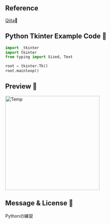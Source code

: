 ## Reference
[Qiita](https://qiita.com/nnahito/items/ad1428a30738b3d93762)💚

## Python Tkinter Example Code 🤔
````python
import _tkinter
import tkinter
from typing import Sized, Text

root = tkinter.Tk()
root.mainloop()
````

## Preview 💌
<img width="300" alt="Temp" src="https://user-images.githubusercontent.com/101918076/171429572-0ba3072c-01f2-4e63-9ebe-183d9f15279d.png">

## Message & License 🌺
Pythonの練習
